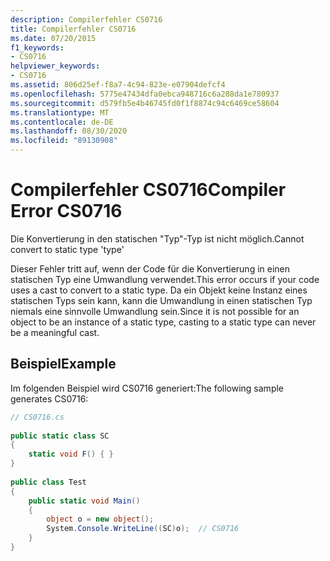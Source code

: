```yaml
---
description: Compilerfehler CS0716
title: Compilerfehler CS0716
ms.date: 07/20/2015
f1_keywords:
- CS0716
helpviewer_keywords:
- CS0716
ms.assetid: 806d25ef-f8a7-4c94-823e-e07904defcf4
ms.openlocfilehash: 5775e47434dfa0ebca948716c6a288da1e780937
ms.sourcegitcommit: d579fb5e4b46745fd0f1f8874c94c6469ce58604
ms.translationtype: MT
ms.contentlocale: de-DE
ms.lasthandoff: 08/30/2020
ms.locfileid: "89130908"
---
```

# <a name="compiler-error-cs0716"></a><span data-ttu-id="ac159-103">Compilerfehler CS0716</span><span class="sxs-lookup"><span data-stu-id="ac159-103">Compiler Error CS0716</span></span>
<span data-ttu-id="ac159-104">Die Konvertierung in den statischen "Typ"-Typ ist nicht möglich.</span><span class="sxs-lookup"><span data-stu-id="ac159-104">Cannot convert to static type 'type'</span></span>  
  
 <span data-ttu-id="ac159-105">Dieser Fehler tritt auf, wenn der Code für die Konvertierung in einen statischen Typ eine Umwandlung verwendet.</span><span class="sxs-lookup"><span data-stu-id="ac159-105">This error occurs if your code uses a cast to convert to a static type.</span></span> <span data-ttu-id="ac159-106">Da ein Objekt keine Instanz eines statischen Typs sein kann, kann die Umwandlung in einen statischen Typ niemals eine sinnvolle Umwandlung sein.</span><span class="sxs-lookup"><span data-stu-id="ac159-106">Since it is not possible for an object to be an instance of a static type, casting to a static type can never be a meaningful cast.</span></span>  
  
## <a name="example"></a><span data-ttu-id="ac159-107">Beispiel</span><span class="sxs-lookup"><span data-stu-id="ac159-107">Example</span></span>  
 <span data-ttu-id="ac159-108">Im folgenden Beispiel wird CS0716 generiert:</span><span class="sxs-lookup"><span data-stu-id="ac159-108">The following sample generates CS0716:</span></span>  
  
```csharp  
// CS0716.cs  
  
public static class SC  
{  
    static void F() { }  
}  
  
public class Test  
{  
    public static void Main()  
    {  
        object o = new object();  
        System.Console.WriteLine((SC)o);  // CS0716  
    }  
}  
```
